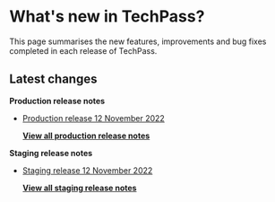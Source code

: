 # What's new in TechPass?

This page summarises the new features, improvements and bug fixes completed in each release of TechPass.

## Latest changes

**Production release notes**
- [Production release 12 November 2022](whats-new/production-release-notes?id=production-release-12-november-2022)


  [**View all production release notes**](/whats-new/production-release-notes)

**Staging release notes**
- [Staging release 12 November 2022](whats-new/staging-release-notes?id=staging-release-12-november-2022)


  [**View all staging release notes**](/whats-new/staging-release-notes)
